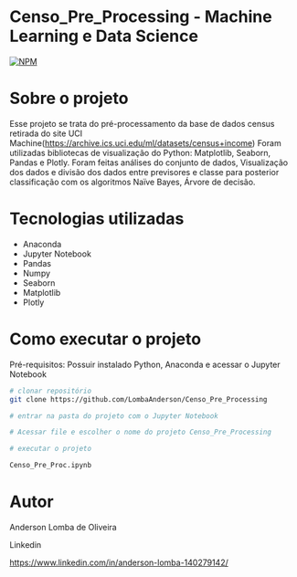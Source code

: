 # Censo_Pre_Processing - Machine Learning e Data Science
[![NPM](https://img.shields.io/npm/l/react)](https://github.com/LombaAnderson/Censo_Pre_Processing/blob/main/LICENSE)

# Sobre o projeto
Esse projeto se trata do pré-processamento da base de dados census retirada do site UCI Machine(https://archive.ics.uci.edu/ml/datasets/census+income) Foram utilizadas bibliotecas de visualização do Python:
Matplotlib, Seaborn, Pandas e Plotly. Foram feitas análises do conjunto de dados, Visualização dos dados e divisão dos dados entre previsores e classe para posterior classificação com os algoritmos Naïve Bayes, Árvore de decisão. 

# Tecnologias utilizadas

- Anaconda
- Jupyter Notebook
- Pandas
- Numpy
- Seaborn
- Matplotlib 
- Plotly


# Como executar o projeto

Pré-requisitos: Possuir instalado Python, Anaconda e acessar o Jupyter Notebook 

```bash
# clonar repositório
git clone https://github.com/LombaAnderson/Censo_Pre_Processing

# entrar na pasta do projeto com o Jupyter Notebook

# Acessar file e escolher o nome do projeto Censo_Pre_Processing

# executar o projeto

Censo_Pre_Proc.ipynb

```

# Autor

Anderson Lomba de Oliveira

Linkedin

https://www.linkedin.com/in/anderson-lomba-140279142/




